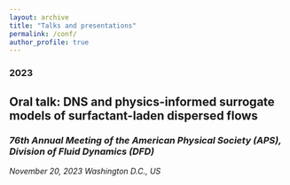 ```yaml
---
layout: archive
title: "Talks and presentations"
permalink: /conf/
author_profile: true
---
```


### 2023

## **Oral talk:** DNS and physics-informed surrogate models of surfactant-laden dispersed flows
### *76th Annual Meeting of the American Physical Society (APS), Division of Fluid Dynamics (DFD)*
*November 20, 2023*
*Washington D.C., US*